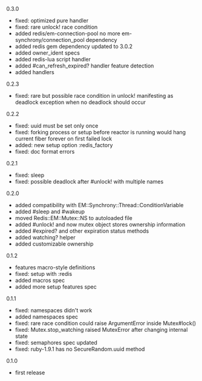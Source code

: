 0.3.0
- fixed: optimized pure handler
- fixed: rare unlock! race condition
- added redis/em-connection-pool no more em-synchrony/connection_pool dependency
- added redis gem dependency updated to 3.0.2
- added owner_ident specs
- added redis-lua script handler
- added #can_refresh_expired? handler feature detection
- added handlers

0.2.3
- fixed: rare but possible race condition in unlock!
  manifesting as deadlock exception when no deadlock should occur

0.2.2
- fixed: uuid must be set only once
- fixed: forking process or setup before reactor is running would hang
  current fiber forever on first failed lock
- added: new setup option :redis_factory
- fixed: doc format errors

0.2.1
- fixed: sleep
- fixed: possible deadlock after #unlock! with multiple names

0.2.0
- added compatibility with EM::Synchrony::Thread::ConditionVariable
- added #sleep and #wakeup
- moved Redis::EM::Mutex::NS to autoloaded file
- added #unlock! and now mutex object stores ownership information
- added #expired? and other expiration status methods
- added watching? helper
- added customizable ownership

0.1.2
- features macro-style definitions
- fixed: setup with :redis
- added macros spec
- added more setup features spec

0.1.1
- fixed: namespaces didn't work
- added namespaces spec
- fixed: rare race condition could raise ArgumentError inside Mutex#lock()
- fixed: Mutex.stop_watching raised MutexError after changing internal state
- fixed: semaphores spec updated
- fixed: ruby-1.9.1 has no SecureRandom.uuid method

0.1.0
- first release
